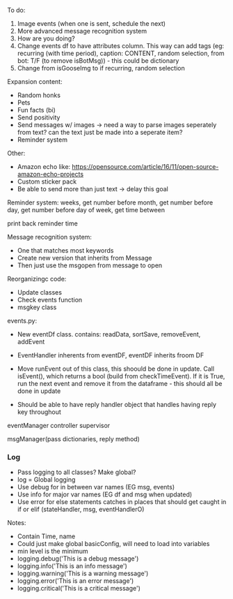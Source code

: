 To do:
1. Image events (when one is sent, schedule the next)
2. More advanced message recognition system
3. How are you doing?
4. Change events df to have attributes column. This way can add tags (eg: recurring (with time period), caption: CONTENT, random selection, from bot: T/F (to remove isBotMsg)) - this could be dictionary
5. Change from isGooseImg to if recurring, random selection

Expansion content:
* Random honks
* Pets
* Fun facts (bi)
* Send positivity
* Send messages w/ images -> need a way to parse images seperately from text? can the text just be made into a seperate item?
* Reminder system

Other:
* Amazon echo like: https://opensource.com/article/16/11/open-source-amazon-echo-projects
* Custom sticker pack
* Be able to send more than just text -> delay this goal

Reminder system:
weeks, get number before
month, get number before
day, get number before
day of week, get time between

print back reminder time

Message recognition system:
* One that matches most keywords
* Create new version that inherits from Message
* Then just use the msgopen from message to open

Reorganizingc code:
* Update classes
* Check events function
* msgkey class

events.py:
* New eventDf class. contains: readData, sortSave, removeEvent, addEvent
* EventHandler inherents from eventDF, eventDF inherits froom DF
* Move runEvent out of this class, this shoould be done in update. Call isEvent(), which returns a bool (build from checkTimeEvent). If it is True, run the next event and remove it from the dataframe - this should all be done in update

* Should be able to have reply handler object that handles having reply key throughout


eventManager
controller
supervisor


msgManager(pass dictionaries, reply method)

### Log
* Pass logging to all classes? Make global?
* log = Global logging
* Use debug for in between var names (EG msg, events)
* Use info for major var names (EG df and msg when updated)
* Use error for else statements  catches in places that should get caught in if or elif (stateHandler, msg, eventHandlerO)

Notes:
* Contain Time, name
* Could just make global basicConfig, will need to load into variables
* min level is the minimum
* logging.debug('This is a debug message')
* logging.info('This is an info message')
* logging.warning('This is a warning message')
* logging.error('This is an error message')
* logging.critical('This is a critical message')
